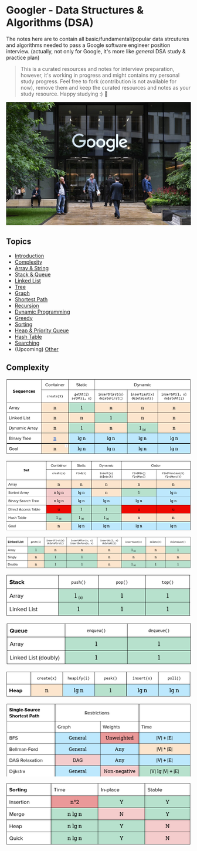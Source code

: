 Googler - Data Structures & Algorithms (DSA)
========

The notes here are to contain all basic/fundamental/popular data strcutures and algorithms needed to pass a Google software engineer  position interview. (actually, not only for Google, it's more like *general* DSA study & practice plan)

> This is a curated resources and notes for interview preparation, however, it's working in progress and might contains my personal study progress. Feel free to fork (contribution is not available for now), remove them and keep the curated resources and notes as your study resource. Happy studying :) 💪 

![Google UK](./media/google1.jpg)

## Topics
- [Introduction](./topics/introduction.md)
- [Complexity](./topics/complexity.md)
- [Array & String](./topics/array.md)
- [Stack & Queue](./topics/stack-queue.md)
- [Linked List](./topics/linked-list.md)
- [Tree](./topics/tree.md)
- [Graph](./topics/graph.md)
- [Shortest Path](./topics/shortest-path.md)
- [Recursion](./topics/recursion.md)
- [Dynamic Programming](./topics/dynamic-programming.md)
- [Greedy](./topics/greedy.md)
- [Sorting](./topics/sorting.md)
- [Heap & Priority Queue](./topics/heap.md)
- [Hash Table](./topics/hash-table.md)
- [Searching](./topics/searching.md)
- (Upcoming) [Other](./topics/other.md)

## Complexity
![Sequence Complexity](./media/complexity-sequence.png)

![Sets Complexity](./media/complexity-set.png)

![Linked List Complexity](./media/complexity-linked-list.png)

![Stack Complexity](./media/complexity-stack.png)

![Queue Complexity](./media/complexity-queue.png)

![Heap Complexity](./media/complexity-heap.png)

![Single-Source Shortest Path Complexity](./media/complexity-sssp.png)

![Sorting Complexity](./media/complexity-sorting.png)